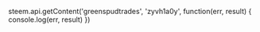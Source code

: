 steem.api.getContent('greenspudtrades', 'zyvh1a0y', function(err, result) { console.log(err, result) })


